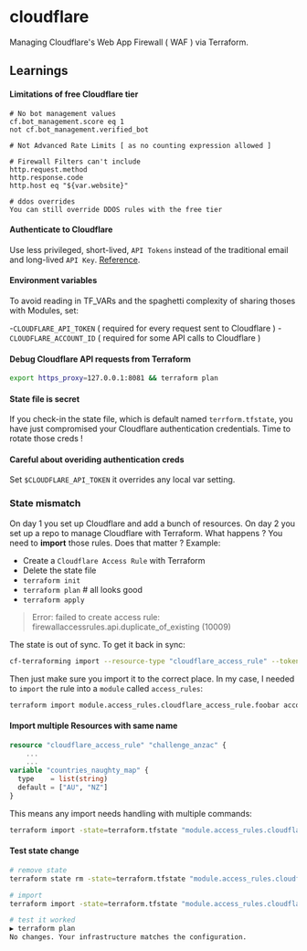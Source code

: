 # cloudflare

Managing Cloudflare's Web App Firewall ( WAF ) via Terraform.

## Learnings

#### Limitations of free Cloudflare tier

```shell
# No bot management values
cf.bot_management.score eq 1
not cf.bot_management.verified_bot

# Not Advanced Rate Limits [ as no counting expression allowed ]

# Firewall Filters can't include
http.request.method
http.response.code
http.host eq "${var.website}"

# ddos overrides
You can still override DDOS rules with the free tier
```

#### Authenticate to Cloudflare

Use less privileged, short-lived, `API Tokens` instead of the traditional email and long-lived `API Key`. [Reference](https://registry.terraform.io/providers/cloudflare/cloudflare/latest/docs). 

#### Environment variables

To avoid reading in TF_VARs and the spaghetti complexity of sharing thoses with Modules, set:

-`CLOUDFLARE_API_TOKEN` ( required for every request sent to Cloudflare )
-`CLOUDFLARE_ACCOUNT_ID` ( required for some API calls to Cloudflare )

#### Debug Cloudflare API requests from Terraform

```bash
export https_proxy=127.0.0.1:8081 && terraform plan
```

#### State file is secret

If you check-in the state file, which is default named `terrform.tfstate`, you have just compromised your Cloudflare authentication credentials. Time to rotate those creds !

#### Careful about overiding authentication creds

Set `$CLOUDFLARE_API_TOKEN` it overrides any local var setting.

### State mismatch

On day 1 you set up Cloudflare and add a bunch of resources.  On day 2 you set up a repo to manage Cloudflare with Terraform.  What happens ?  You need to **import** those rules.  Does that matter ?  Example:

- Create a `Cloudflare Access Rule` with Terraform
- Delete the state file
- `terraform init`
- `terraform plan` # all looks good
- `terraform apply`

> Error: failed to create access rule: firewallaccessrules.api.duplicate_of_existing (10009)

The state is out of sync.  To get it back in sync:

```bash
cf-terraforming import --resource-type "cloudflare_access_rule" --token $CF_TOKEN --account $CF_ACCOUNT_ID
```

Then just make sure you import it to the correct place.  In my case, I needed to `import` the rule into a `module` called `access_rules`:

```bash
terraform import module.access_rules.cloudflare_access_rule.foobar account/yy/xxxx
```

#### Import multiple Resources with same name

```terraform
resource "cloudflare_access_rule" "challenge_anzac" {
    ...
    ...
variable "countries_naughty_map" {
  type    = list(string)
  default = ["AU", "NZ"]
}
```

This means any import needs handling with multiple commands:

```bash
terraform import -state=terraform.tfstate "module.access_rules.cloudflare_access_rule.my_rule[0]" account/<account id>/<rule id>
```

#### Test state change

```bash
# remove state
terraform state rm -state=terraform.tfstate "module.access_rules.cloudflare_access_rule.my_rule[1]"

# import
terraform import -state=terraform.tfstate "module.access_rules.cloudflare_access_rule.my_rule[1]" account/<account id>/<rule id>

# test it worked
▶ terraform plan
No changes. Your infrastructure matches the configuration.
```
